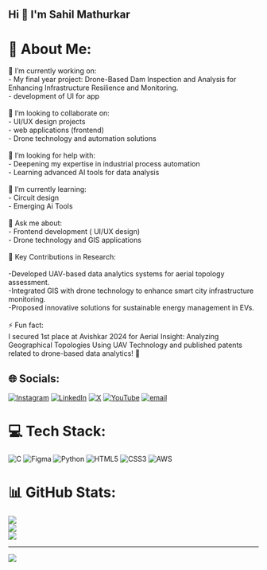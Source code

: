 ## Hi  👋 I'm Sahil Mathurkar

# 💫 About Me:
🔭 I’m currently working on:<br>- My final year project: Drone-Based Dam Inspection and Analysis for Enhancing Infrastructure Resilience and Monitoring.<br>- development of UI for app<br><br>👯 I’m looking to collaborate on:<br>- UI/UX design projects  <br>- web applications (frontend)  <br>- Drone technology and automation solutions  <br><br>🤝 I’m looking for help with:<br>- Deepening my expertise in industrial process automation  <br>- Learning advanced AI tools for data analysis  <br><br>🌱 I’m currently learning:<br>- Circuit design  <br>- Emerging Ai Tools<br><br>💬 Ask me about:<br>- Frontend development ( UI/UX design)  <br>- Drone technology and GIS applications<br>  <br>📌 Key Contributions in Research:<br><br>-Developed UAV-based data analytics systems for aerial topology assessment.<br>-Integrated GIS with drone technology to enhance smart city infrastructure monitoring.<br>-Proposed innovative solutions for sustainable energy management in EVs. <br><br>⚡ Fun fact:  <br>I secured 1st place at Avishkar 2024 for Aerial Insight: Analyzing Geographical Topologies Using UAV Technology and published patents related to drone-based data analytics! 🚀


## 🌐 Socials:
[![Instagram](https://img.shields.io/badge/Instagram-%23E4405F.svg?logo=Instagram&logoColor=white)](https://instagram.com/sahil_mathurkar) [![LinkedIn](https://img.shields.io/badge/LinkedIn-%230077B5.svg?logo=linkedin&logoColor=white)](https://linkedin.com/in/sahil-mathurkar-26322a206) [![X](https://img.shields.io/badge/X-black.svg?logo=X&logoColor=white)](https://x.com/sahil_mathurkar) [![YouTube](https://img.shields.io/badge/YouTube-%23FF0000.svg?logo=YouTube&logoColor=white)](https://youtube.com/@Sahil_Mathurkar) [![email](https://img.shields.io/badge/Email-D14836?logo=gmail&logoColor=white)](mailto:mathurkarsahil0786@gmail.com) 

# 💻 Tech Stack:
![C](https://img.shields.io/badge/c-%2300599C.svg?style=for-the-badge&logo=c&logoColor=white) ![Figma](https://img.shields.io/badge/figma-%23F24E1E.svg?style=for-the-badge&logo=figma&logoColor=white) ![Python](https://img.shields.io/badge/python-3670A0?style=for-the-badge&logo=python&logoColor=ffdd54) ![HTML5](https://img.shields.io/badge/html5-%23E34F26.svg?style=for-the-badge&logo=html5&logoColor=white) ![CSS3](https://img.shields.io/badge/css3-%231572B6.svg?style=for-the-badge&logo=css3&logoColor=white) ![AWS](https://img.shields.io/badge/AWS-%23FF9900.svg?style=for-the-badge&logo=amazon-aws&logoColor=white)
# 📊 GitHub Stats:
![](https://github-readme-stats.vercel.app/api?username=mathurkarsahil08&theme=dark&hide_border=false&include_all_commits=false&count_private=false)<br/>
![](https://github-readme-streak-stats.herokuapp.com/?user=mathurkarsahil08&theme=dark&hide_border=false)<br/>
![](https://github-readme-stats.vercel.app/api/top-langs/?username=mathurkarsahil08&theme=dark&hide_border=false&include_all_commits=false&count_private=false&layout=compact)

---
[![](https://visitcount.itsvg.in/api?id=mathurkarsahil08&icon=0&color=0)](https://visitcount.itsvg.in)

<!-- Proudly created with GPRM ( https://gprm.itsvg.in ) -->
